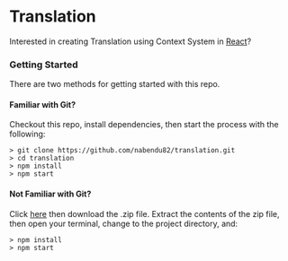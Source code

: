 # Translation

Interested in creating Translation using Context System in [React](https://medium.com/@nabendu82/understanding-react-context-system-by-building-simple-translation-app-24ce3421ad54)?

### Getting Started

There are two methods for getting started with this repo.

#### Familiar with Git?
Checkout this repo, install dependencies, then start the process with the following:

```
> git clone https://github.com/nabendu82/translation.git
> cd translation
> npm install
> npm start
```

#### Not Familiar with Git?
Click [here](https://github.com/nabendu82/translation/archive/master.zip) then download the .zip file.  Extract the contents of the zip file, then open your terminal, change to the project directory, and:

```
> npm install
> npm start
```
